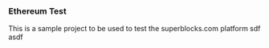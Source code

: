 ### Ethereum Test

This is a sample project to be used to test the superblocks.com platform 
sdf
asdf
